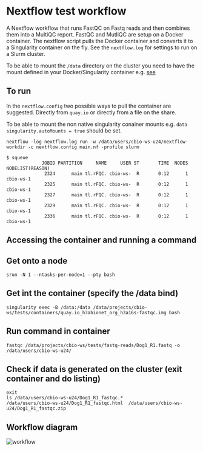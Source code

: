 # Nextflow test workflow  

A Nextflow workflow that runs FastQC on Fastq reads and then combines them into a MultiQC report. FastQC and MutliQC are setup on a Docker container. The nextflow script pulls the Docker container and converts it to a Singularity container on the fly. See the `nextflow.log` for settings to run on a Slurm cluster.

To be able to mount the `/data` directory on the cluster you need to have the mount defined in your Docker/Singularity container e.g. [see](https://github.com/h3abionet/h3abionet16S/blob/master/dockerfiles/fastqc/Dockerfile)

## To run

In the `nextflow.config` two possible ways to pull the container are suggested. Directly from `quay.io` or directly from a file on the share.

To be able to mount the non native singularity conainer mounts e.g. `data` `singularity.autoMounts = true` should be set. 

 `nextflow -log nextflow.log run -w /data/users/cbio-ws-u24/nextflow-workdir -c nextflow.config main.nf -profile slurm` 

```
$ squeue 
             JOBID PARTITION     NAME     USER ST       TIME  NODES NODELIST(REASON)
              2324      main tl.rFQC. cbio-ws-  R       0:12      1 cbio-ws-1
              2325      main tl.rFQC. cbio-ws-  R       0:12      1 cbio-ws-1
              2327      main tl.rFQC. cbio-ws-  R       0:12      1 cbio-ws-1
              2329      main tl.rFQC. cbio-ws-  R       0:12      1 cbio-ws-1
              2336      main tl.rFQC. cbio-ws-  R       0:12      1 cbio-ws-1
```

## Accessing the container and running a command

## Get onto a node
`srun -N 1 --ntasks-per-node=1 --pty bash`

## Get int the container (specify the /data bind)
`singularity exec -B /data:/data /data/projects/cbio-ws/tests/containers/quay.io_h3abionet_org_h3a16s-fastqc.img bash`

## Run command in container
`fastqc /data/projects/cbio-ws/tests/fastq-reads/Dog1_R1.fastq -o /data/users/cbio-ws-u24/`

## Check if data is generated on the cluster (exit container and do listing)
```
exit 
ls /data/users/cbio-ws-u24/Dog1_R1_fastqc.*
/data/users/cbio-ws-u24/Dog1_R1_fastqc.html  /data/users/cbio-ws-u24/Dog1_R1_fastqc.zip
```

## Workflow diagram

![workflow](https://raw.githubusercontent.com/grbot/run-fastqc/master/run-fastqc_flowchart.png "Nextflow workflow")
